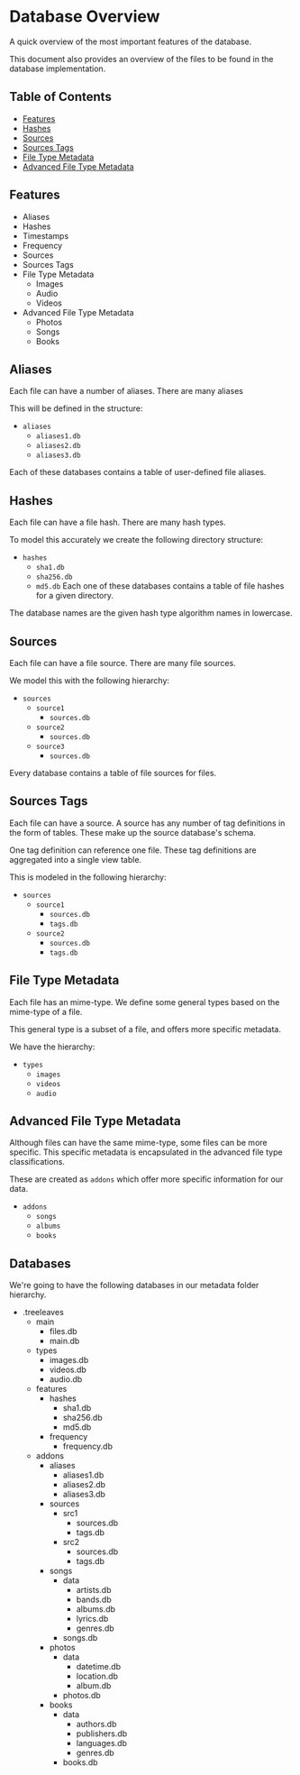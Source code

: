 # Database Overview

A quick overview of the most important features of the database.

This document also provides an overview of the files to be found in the database implementation.

## Table of Contents

- [Features](#features)
- [Hashes](#hashes)
- [Sources](#sources)
- [Sources Tags](#sources-tags)
- [File Type Metadata](#file-type-metadata)
- [Advanced File Type Metadata](#advanced-file-type-metadata)


## Features

- Aliases
- Hashes
- Timestamps
- Frequency
- Sources
- Sources Tags
- File Type Metadata
    - Images
    - Audio
    - Videos
- Advanced File Type Metadata
    - Photos
    - Songs
    - Books

## Aliases

Each file can have a number of aliases. There are many aliases

This will be defined in the structure:
- `aliases`
    - `aliases1.db`
    - `aliases2.db`
    - `aliases3.db`

Each of these databases contains a table of user-defined file aliases.

## Hashes

Each file can have a file hash. There are many hash types.

To model this accurately we create the following directory structure:
- `hashes`
    - `sha1.db`
    - `sha256.db`
    - `md5.db`
Each one of these databases contains a table of file hashes for a given directory.

The database names are the given hash type algorithm names in lowercase.

## Sources

Each file can have a file source. There are many file sources.

We model this with the following hierarchy:
- `sources`
    - `source1`
        - `sources.db`
    - `source2`
        - `sources.db`
    - `source3`
        - `sources.db`

Every database contains a table of file sources for files.

## Sources Tags

Each file can have a source. A source has any number of tag definitions in the form of tables. These make up the source database's schema.

One tag definition can reference one file. These tag definitions are aggregated into a single view table.

This is modeled in the following hierarchy:
- `sources`
    - `source1`
        - `sources.db`
        - `tags.db`
    - `source2`
        - `sources.db`
        - `tags.db`

## File Type Metadata

Each file has an mime-type. We define some general types based on the mime-type of a file.

This general type is a subset of a file, and offers more specific metadata.

We have the hierarchy:
- `types`
    - `images`
    - `videos`
    - `audio`

## Advanced File Type Metadata

Although files can have the same mime-type, some files can be more specific.
This specific metadata is encapsulated in the advanced file type classifications.

These are created as `addons` which offer more specific information for our data.

- `addons`
    - `songs`
    - `albums`
    - `books`

## Databases

We're going to have the following databases in our metadata folder hierarchy.

- .treeleaves
    - main
        - files.db
        - main.db
    - types
        - images.db
        - videos.db
        - audio.db
    - features
        - hashes
            - sha1.db
            - sha256.db
            - md5.db
        - frequency
            - frequency.db
    - addons
        - aliases
            - aliases1.db
            - aliases2.db
            - aliases3.db
        - sources
            - src1
                - sources.db
                - tags.db
            - src2
                - sources.db
                - tags.db
        - songs
            - data
                - artists.db
                - bands.db
                - albums.db
                - lyrics.db
                - genres.db
            - songs.db
        - photos
            - data
                - datetime.db
                - location.db
                - album.db
            - photos.db
        - books
            - data
                - authors.db
                - publishers.db
                - languages.db
                - genres.db
            - books.db
